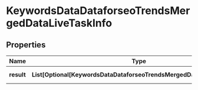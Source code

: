 # KeywordsDataDataforseoTrendsMergedDataLiveTaskInfo


## Properties

| Name | Type | Description | Notes |
|------------ | ------------- | ------------- | -------------|
**result** | **List[Optional[KeywordsDataDataforseoTrendsMergedDataLiveResultInfo]]** | array of results |[optional]|
